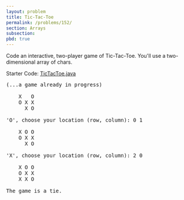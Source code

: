 ```yaml
---
layout: problem
title: Tic-Tac-Toe
permalink: /problems/152/
section: Arrays
subsection:
pbd: true
---
```

Code an interactive, two-player game of Tic-Tac-Toe. You'll use a two-dimensional array of chars.

Starter Code: [TicTacToe.java](/problem-files/152/TicTacToe.java)

<pre class="terminal">
(...a game already in progress)

	X   O
	O X X
	  X O
 
'O', choose your location (row, column): <kbd>0 1</kbd>

	X O O
	O X X
	  X O
 
'X', choose your location (row, column): <kbd>2 0</kbd>

	X O O
	O X X
	X X O

The game is a tie.
</pre>